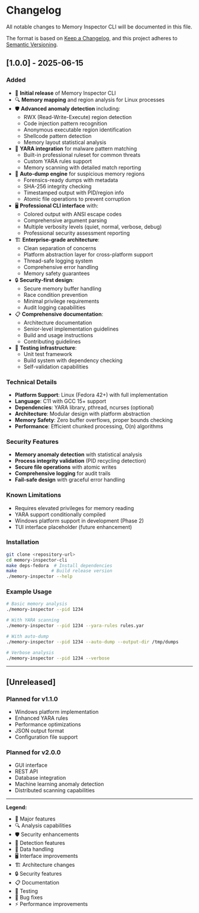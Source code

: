 # Changelog

All notable changes to Memory Inspector CLI will be documented in this file.

The format is based on [Keep a Changelog](https://keepachangelog.com/en/1.0.0/),
and this project adheres to [Semantic Versioning](https://semver.org/spec/v2.0.0.html).

## [1.0.0] - 2025-06-15

### Added
- 🎉 **Initial release** of Memory Inspector CLI
- 🔍 **Memory mapping** and region analysis for Linux processes
- 🛡️ **Advanced anomaly detection** including:
  - RWX (Read-Write-Execute) region detection
  - Code injection pattern recognition
  - Anonymous executable region identification
  - Shellcode pattern detection
  - Memory layout statistical analysis
- 🔬 **YARA integration** for malware pattern matching
  - Built-in professional ruleset for common threats
  - Custom YARA rules support
  - Memory scanning with detailed match reporting
- 💾 **Auto-dump engine** for suspicious memory regions
  - Forensics-ready dumps with metadata
  - SHA-256 integrity checking
  - Timestamped output with PID/region info
  - Atomic file operations to prevent corruption
- 🖥️ **Professional CLI interface** with:
  - Colored output with ANSI escape codes
  - Comprehensive argument parsing
  - Multiple verbosity levels (quiet, normal, verbose, debug)
  - Professional security assessment reporting
- 🏗️ **Enterprise-grade architecture**:
  - Clean separation of concerns
  - Platform abstraction layer for cross-platform support
  - Thread-safe logging system
  - Comprehensive error handling
  - Memory safety guarantees
- 🔒 **Security-first design**:
  - Secure memory buffer handling
  - Race condition prevention
  - Minimal privilege requirements
  - Audit logging capabilities
- 📋 **Comprehensive documentation**:
  - Architecture documentation
  - Senior-level implementation guidelines
  - Build and usage instructions
  - Contributing guidelines
- 🧪 **Testing infrastructure**:
  - Unit test framework
  - Build system with dependency checking
  - Self-validation capabilities

### Technical Details
- **Platform Support**: Linux (Fedora 42+) with full implementation
- **Language**: C11 with GCC 15+ support
- **Dependencies**: YARA library, pthread, ncurses (optional)
- **Architecture**: Modular design with platform abstraction
- **Memory Safety**: Zero buffer overflows, proper bounds checking
- **Performance**: Efficient chunked processing, O(n) algorithms

### Security Features
- **Memory anomaly detection** with statistical analysis
- **Process integrity validation** (PID recycling detection)
- **Secure file operations** with atomic writes
- **Comprehensive logging** for audit trails
- **Fail-safe design** with graceful error handling

### Known Limitations
- Requires elevated privileges for memory reading
- YARA support conditionally compiled
- Windows platform support in development (Phase 2)
- TUI interface placeholder (future enhancement)

### Installation
```bash
git clone <repository-url>
cd memory-inspector-cli
make deps-fedora  # Install dependencies
make             # Build release version
./memory-inspector --help
```

### Example Usage
```bash
# Basic memory analysis
./memory-inspector --pid 1234

# With YARA scanning
./memory-inspector --pid 1234 --yara-rules rules.yar

# With auto-dump
./memory-inspector --pid 1234 --auto-dump --output-dir /tmp/dumps

# Verbose analysis
./memory-inspector --pid 1234 --verbose
```

---

## [Unreleased]

### Planned for v1.1.0
- Windows platform implementation
- Enhanced YARA rules
- Performance optimizations
- JSON output format
- Configuration file support

### Planned for v2.0.0
- GUI interface
- REST API
- Database integration
- Machine learning anomaly detection
- Distributed scanning capabilities

---

**Legend:**
- 🎉 Major features
- 🔍 Analysis capabilities  
- 🛡️ Security enhancements
- 🔬 Detection features
- 💾 Data handling
- 🖥️ Interface improvements
- 🏗️ Architecture changes
- 🔒 Security features
- 📋 Documentation
- 🧪 Testing
- 🐛 Bug fixes
- ⚡ Performance improvements